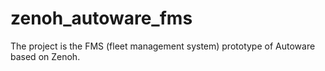 # zenoh_autoware_fms

The project is the FMS (fleet management system) prototype of Autoware based on Zenoh.

